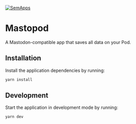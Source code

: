 [![SemApps](https://badgen.net/badge/Powered%20by/SemApps/28CDFB)](https://semapps.org)

# Mastopod

A Mastodon-compatible app that saves all data on your Pod.

## Installation

Install the application dependencies by running:

```sh
yarn install
```

## Development

Start the application in development mode by running:

```sh
yarn dev
```

